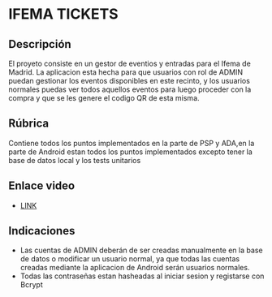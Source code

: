 # IFEMA TICKETS

## Descripción

El proyeto consiste en un gestor de eventios y entradas para el Ifema de Madrid. La aplicacion esta hecha para que usuarios con rol de ADMIN puedan gestionar los eventos disponibles en este recinto, y los usuarios normales puedas ver todos aquellos eventos para luego proceder con la compra y que se les genere el codigo QR de esta misma.

## Rúbrica
Contiene todos los puntos implementados en la parte de PSP y ADA,en la parte de Android estan todos los puntos implementados excepto tener la base de datos local y los tests unitarios

## Enlace video
- [LINK](https://eepmad-my.sharepoint.com/:v:/r/personal/anton-leskiv1_eep-igroup_com/Documents/PROYECTO%20PSD,%20ADA%20Y%20ANDROID%201.mp4?csf=1&web=1&e=iD5aRx&nav=eyJyZWZlcnJhbEluZm8iOnsicmVmZXJyYWxBcHAiOiJTdHJlYW1XZWJBcHAiLCJyZWZlcnJhbFZpZXciOiJTaGFyZURpYWxvZy1MaW5rIiwicmVmZXJyYWxBcHBQbGF0Zm9ybSI6IldlYiIsInJlZmVycmFsTW9kZSI6InZpZXcifX0%3D)

## Indicaciones
- Las cuentas de ADMIN deberán de ser creadas manualmente en la base de datos o modificar un usuario normal, ya que todas las cuentas creadas mediante la aplicacion de Android serán usuarios normales.
- Todas las contraseñas estan hasheadas al iniciar sesion y registarse con Bcrypt
